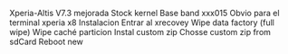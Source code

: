 Xperia-Altis V7.3 mejorada
Stock kernel
Base band xxx015
Obvio para el terminal xperia x8
Instalacion
Entrar al xrecovey
Wipe data factory (full wipe)
Wipe caché particion
Instal custom zip
Chosse custom zip from sdCard
Reboot new